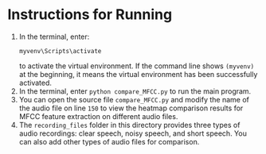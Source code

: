 # Instructions for Running
1. In the terminal, enter:
   ```
   myvenv\Scripts\activate
   ```
   to activate the virtual environment. If the command line shows `(myvenv)` at the beginning, it means the virtual environment has been successfully activated.
2. In the terminal, enter `python compare_MFCC.py` to run the main program.
3. You can open the source file `compare_MFCC.py` and modify the name of the audio file on line `150` to view the heatmap comparison results for MFCC feature extraction on different audio files.
4. The `recording_files` folder in this directory provides three types of audio recordings: clear speech, noisy speech, and short speech. You can also add other types of audio files for comparison.